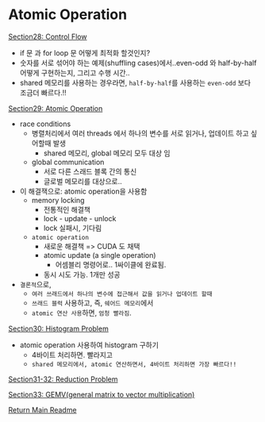 # Atomic Operation

[Section28: Control Flow](./doc/section22.md)
- if 문 과 for loop 문 어떻게 최적화 할것인지?    
- 숫자를 서로 섞어야 하는 예제(shuffling cases)에서..even-odd 와 half-by-half 어떻게 구현하는지, 그리고 수행 시간..
- shared 메모리를 사용하는 경우라면, `half-by-half`를 사용하는 `even-odd` 보다 조금더 빠르다.!!

[Section29: Atomic Operation](./doc/section23.md)
- race conditions
  - 병렬처리에서 여러 threads 에서 하나의 변수를 서로 읽거나, 업데이트 하고 싶어할때 발생
      - shared 메모리, global 메모리 모두 대상 임
  - global communication
      - 서로 다른 스래드 블록 간의 통신
      - 글로벌 메모리를 대상으로..
- 이 해결잭으로: atomic operation을 사용함
  - memory locking
    - 전통적인 해결책
    - lock - update - unlock
    - lock 실패시, 기다림
  - `atomic operation`
    - 새로운 해결책 => CUDA 도 채택
    - atomic update (a single operation)
        - 어셈블리 명령어로.. 1싸이클에 완료됨.
    - 동시 시도 가능. 1개만 성공
- `결론적`으로, 
  - `여러 쓰래드에서 하나의 변수에 접근해서 값을 읽거나 업데이트 할때`  
  - `쓰래드 블럭` 사용하고, 즉, `쉐어드 메모리`에서 
  - `atomic 연산 사용`하면, `엄청 빨라짐`.

[Section30: Histogram Problem](./doc/section24.md)
- atomic operation 사용하여 histogram 구하기
  - 4바이트 처리하면. 빨라지고
  - `shared 메모리에서, atomic 연산하면서, 4바이트 처리하면 가장 빠르다!!`

[Section31-32: Reduction Problem](./doc/section25.md)

  
[Section33: GEMV(general matrix to vector multiplication)](./doc/section27.md)

  
[Return Main Readme](../README.md)  


